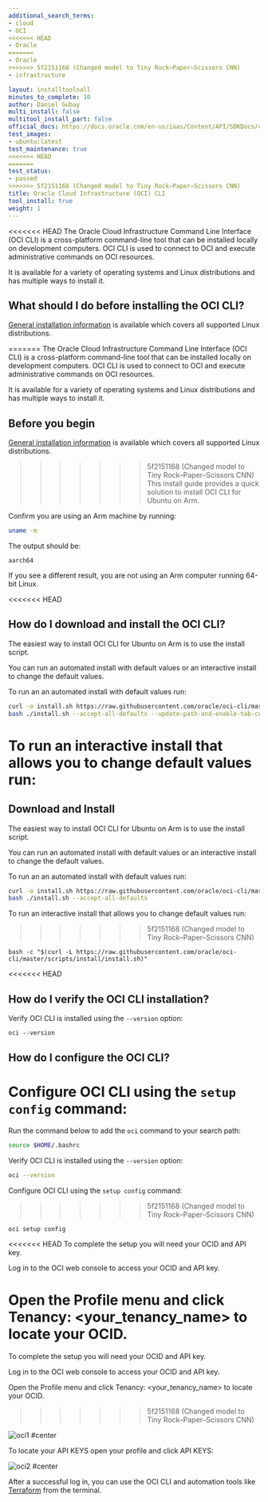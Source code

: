 ```yaml
---
additional_search_terms:
- cloud
- OCI
<<<<<<< HEAD
- Oracle
=======
- Oracle 
>>>>>>> 5f2151168 (Changed model to Tiny Rock–Paper–Scissors CNN)
- infrastructure

layout: installtoolsall
minutes_to_complete: 10
author: Daniel Gubay
multi_install: false
multitool_install_part: false
official_docs: https://docs.oracle.com/en-us/iaas/Content/API/SDKDocs/cliinstall.htm
test_images:
- ubuntu:latest
test_maintenance: true
<<<<<<< HEAD
=======
test_status:
- passed
>>>>>>> 5f2151168 (Changed model to Tiny Rock–Paper–Scissors CNN)
title: Oracle Cloud Infrastructure (OCI) CLI
tool_install: true
weight: 1
---
```


<<<<<<< HEAD
The Oracle Cloud Infrastructure Command Line Interface (OCI CLI) is a cross-platform command-line tool that can be installed locally on development computers. OCI CLI is used to connect to OCI and execute administrative commands on OCI resources.

It is available for a variety of operating systems and Linux distributions and has multiple ways to install it.

## What should I do before installing the OCI CLI?

[General installation information](https://docs.oracle.com/en-us/iaas/Content/API/SDKDocs/cliinstall.htm#InstallingCLI__linux_and_unix) is available which covers all supported Linux distributions.

=======
The Oracle Cloud Infrastructure Command Line Interface (OCI CLI) is a cross-platform command-line tool that can be installed locally on development computers. OCI CLI is used to connect to OCI and execute administrative commands on OCI resources. 

It is available for a variety of operating systems and Linux distributions and has multiple ways to install it. 

## Before you begin

[General installation information](https://docs.oracle.com/en-us/iaas/Content/API/SDKDocs/cliinstall.htm#InstallingCLI__linux_and_unix) is available which covers all supported Linux distributions. 
 
>>>>>>> 5f2151168 (Changed model to Tiny Rock–Paper–Scissors CNN)
This install guide provides a quick solution to install OCI CLI for Ubuntu on Arm.

Confirm you are using an Arm machine by running:

```bash
uname -m
```

The output should be:

```output
aarch64
```

If you see a different result, you are not using an Arm computer running 64-bit Linux.

<<<<<<< HEAD
## How do I download and install the OCI CLI?

The easiest way to install OCI CLI for Ubuntu on Arm is to use the install script.

You can run an automated install with default values or an interactive install to change the default values.

To run an an automated install with default values run:

```bash { target="ubuntu:latest" }
curl -o install.sh https://raw.githubusercontent.com/oracle/oci-cli/master/scripts/install/install.sh
bash ./install.sh --accept-all-defaults --update-path-and-enable-tab-completion --rc-file-path $HOME/.bashrc
```

To run an interactive install that allows you to change default values run:
=======
## Download and Install

The easiest way to install OCI CLI for Ubuntu on Arm is to use the install script. 

You can run an automated install with default values or an interactive install to change the default values.

To run an an automated install with default values run: 

```bash { target="ubuntu:latest" }
curl -o install.sh https://raw.githubusercontent.com/oracle/oci-cli/master/scripts/install/install.sh
bash ./install.sh --accept-all-defaults
```

To run an interactive install that allows you to change default values run: 
>>>>>>> 5f2151168 (Changed model to Tiny Rock–Paper–Scissors CNN)

```console
bash -c "$(curl -L https://raw.githubusercontent.com/oracle/oci-cli/master/scripts/install/install.sh)"
```

<<<<<<< HEAD
## How do I verify the OCI CLI installation?

Verify OCI CLI is installed using the `--version` option:

```console
oci --version
```

## How do I configure the OCI CLI?

Configure OCI CLI using the `setup config` command:
=======
Run the command below to add the `oci` command to your search path: 

```bash { target="ubuntu:latest" }
source $HOME/.bashrc
```

Verify OCI CLI is installed using the `--version` option:

```bash { target="ubuntu:latest", env_source="~/.bashrc" }
oci --version
```

Configure OCI CLI using the `setup config` command: 
>>>>>>> 5f2151168 (Changed model to Tiny Rock–Paper–Scissors CNN)

```console
oci setup config
```

<<<<<<< HEAD
To complete the setup you will need your OCID and API key.

Log in to the OCI web console to access your OCID and API key.

Open the Profile menu and click Tenancy: <your_tenancy_name> to locate your OCID.
=======
To complete the setup you will need your OCID and API key. 

Log in to the OCI web console to access your OCID and API key.

Open the Profile menu and click Tenancy: <your_tenancy_name> to locate your OCID. 
>>>>>>> 5f2151168 (Changed model to Tiny Rock–Paper–Scissors CNN)

![oci1 #center](https://github.com/ArmDeveloperEcosystem/arm-learning-paths/assets/40816837/7d5faf0a-2b62-41a8-ac1c-66e11aa01e5d)

To locate your API KEYS open your profile and click API KEYS:

![oci2 #center](https://github.com/ArmDeveloperEcosystem/arm-learning-paths/assets/40816837/7844c9fa-7307-450e-82f4-90116fab6ece "Click add API key, from there generate your API key pair")

After a successful log in, you can use the OCI CLI and automation tools like [Terraform](/install-guides/terraform/) from the terminal.
